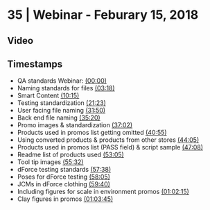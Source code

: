 # 35 | Webinar - Feburary 15, 2018
## Video
<div class="responsive-container"><div id="player"></div></div>
<script>
      var tag = document.createElement('script');
      tag.src = "https://www.youtube.com/iframe_api";
      var firstScriptTag = document.getElementsByTagName('script')[0];
      firstScriptTag.parentNode.insertBefore(tag, firstScriptTag);
      var player;
      function onYouTubeIframeAPIReady() {
        player = new YT.Player('player', {
          videoId: 'fZbBzZfOb74',
        });
      }
    
    function setCurrentTime(slideNum) {
    var object = [0, 198, 615, 1283, 1910, 2120, 2222, 2455, 2645, 2828, 3185, 3332, 3458, 3485, 3580, 3735, 3825]
    player.seekTo(object[slideNum]);
  }
</script>
    
## Timestamps
* QA standards Webinar: <a href="javascript:void(0);" onclick="setCurrentTime(0)">(00:00)</a>
* Naming standards for files <a href="javascript:void(0);" onclick="setCurrentTime(1)">(03:18)</a>
* Smart Content <a href="javascript:void(0);" onclick="setCurrentTime(2)">(10:15)</a>
* Testing standardization <a href="javascript:void(0);" onclick="setCurrentTime(3)">(21:23)</a>
* User facing file naming <a href="javascript:void(0);" onclick="setCurrentTime(4)">(31:50)</a>
* Back end file naming <a href="javascript:void(0);" onclick="setCurrentTime(5)">(35:20)</a>
* Promo images & standardization <a href="javascript:void(0);" onclick="setCurrentTime(6)">(37:02)</a>
* Products used in promos list getting omitted <a href="javascript:void(0);" onclick="setCurrentTime(7)">(40:55)</a>
* Using converted products & products from other stores <a href="javascript:void(0);" onclick="setCurrentTime(8)">(44:05)</a>
* Products used in promos list (PASS field) & script sample <a href="javascript:void(0);" onclick="setCurrentTime(9)">(47:08)</a>
* Readme list of products used <a href="javascript:void(0);" onclick="setCurrentTime(10)">(53:05)</a>
* Tool tip images <a href="javascript:void(0);" onclick="setCurrentTime(11)">(55:32)</a>
* dForce testing standards <a href="javascript:void(0);" onclick="setCurrentTime(12)">(57:38)</a>
* Poses for dForce testing <a href="javascript:void(0);" onclick="setCurrentTime(13)">(58:05)</a>
* JCMs in dForce clothing <a href="javascript:void(0);" onclick="setCurrentTime(14)">(59:40)</a>
* Including figures for scale in environment promos <a href="javascript:void(0);" onclick="setCurrentTime(15)">(01:02:15)</a>
* Clay figures in promos <a href="javascript:void(0);" onclick="setCurrentTime(16)">(01:03:45)</a>
